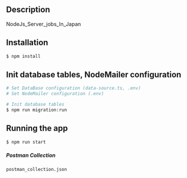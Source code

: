 
## Description
NodeJs_Server_jobs_In_Japan

## Installation
```bash
$ npm install
```

## Init database tables, NodeMailer configuration
```bash
# Set DataBase configuration (data-source.ts, .env) 
# Set NodeMailer configuration (.env) 

# Init database tables
$ npm run migration:run
```

## Running the app
```bash
$ npm run start
```

##### Postman Collection
```
postman_collection.json
```